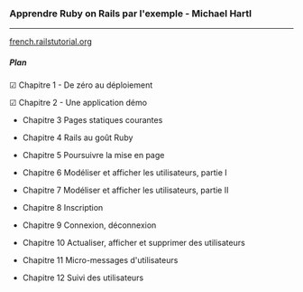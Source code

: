### Apprendre Ruby on Rails par l'exemple - Michael Hartl

<hr>
 
[french.railstutorial.org](http://french.railstutorial.org) 

##### Plan

&#9745; Chapitre 1 - De zéro au déploiement


&#9745; Chapitre 2 - Une application démo  


* Chapitre 3 Pages statiques courantes 


* Chapitre 4 Rails au goût Ruby


* Chapitre 5 Poursuivre la mise en page  


* Chapitre 6 Modéliser et afficher les utilisateurs, partie I


* Chapitre 7 Modéliser et afficher les utilisateurs, partie II  


* Chapitre 8 Inscription


* Chapitre 9 Connexion, déconnexion


* Chapitre 10 Actualiser, afficher et supprimer des utilisateurs


* Chapitre 11 Micro-messages d'utilisateurs


* Chapitre 12 Suivi des utilisateurs
